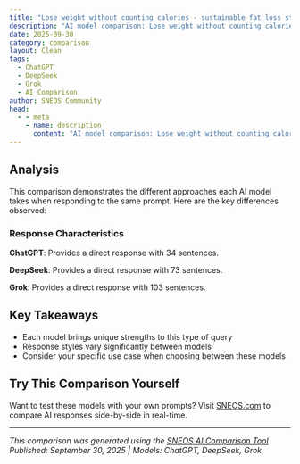```yaml
---
title: "Lose weight without counting calories - sustainable fat loss strategies"
description: "AI model comparison: Lose weight without counting calories - sustainable fat loss strategies..."
date: 2025-09-30
category: comparison
layout: Clean
tags:
  - ChatGPT
  - DeepSeek
  - Grok
  - AI Comparison
author: SNEOS Community
head:
  - - meta
    - name: description
      content: "AI model comparison: Lose weight without counting calories - sustainable fat loss strategies..."
---
```


<ChatComparison
  title="Lose weight without counting calories - sustainable fat loss strategies"
  prompt="Lose weight without counting calories - sustainable fat loss strategies"
  :responses='{"ChatGPT": "Sure! Losing weight without counting calories can be very effective and sustainable by focusing on healthy habits and mindful eating. Here are some strategies:\n\n### 1. Eat Whole, Unprocessed Foods\n- Emphasize vegetables, fruits, lean proteins, whole grains, nuts, and seeds.\n- These foods tend to be more filling and nutrient-dense, which can help naturally reduce calorie intake.\n\n### 2. Focus on Protein and Fiber\n- Protein helps keep you full and supports muscle maintenance.\n- Fiber-rich foods (vegetables, fruits, legumes, whole grains) slow digestion and enhance satiety.\n\n### 3. Practice Mindful Eating\n- Eat slowly and without distractions like TV or phones.\n- Pay attention to hunger and fullness cues.\n- Stop eating when you feel satisfied, not stuffed.\n\n### 4. Use Portion Control\n- Use smaller plates and bowls to help control portions.\n- Serve food in the kitchen, not family-style, to avoid overeating.\n\n### 5. Limit Sugary and Processed Foods\n- Avoid sugary drinks, candies, baked goods, and highly processed snacks.\n- These foods are often calorie-dense with little nutritional value.\n\n### 6. Stay Hydrated\n- Drink plenty of water throughout the day.\n- Sometimes thirst is confused with hunger.\n\n### 7. Regular Physical Activity\n- Incorporate both cardio and strength training.\n- Exercise helps burn calories, build muscle, and improve metabolism.\n\n### 8. Get Quality Sleep\n- Aim for 7-9 hours per night.\n- Poor sleep can disrupt hunger hormones and increase cravings.\n\n### 9. Manage Stress\n- Chronic stress can lead to emotional eating.\n- Practice stress-reducing techniques like meditation, yoga, or deep breathing.\n\n### 10. Consistency Over Perfection\n- Focus on long-term habits rather than quick fixes.\n- Allow occasional treats to avoid feelings of deprivation.\n\nBy integrating these behaviors into your lifestyle, you can achieve sustainable fat loss without the need to count calories meticulously.", "DeepSeek": "Of course. This is a fantastic approach because sustainable fat loss is less about short-term math and more about long-term habits and hormonal balance. The core principle is to shift your focus from **calorie restriction** to **metabolic health**.\n\nHere are sustainable, no-calorie-counting strategies for losing weight and keeping it off.\n\n### The Foundational Mindset Shift\n\nFirst, let\u0027s change the goal: Instead of \u0022losing weight,\u0022 aim to **\u0022build a body that efficiently burns fat for fuel.\u0022** This happens when you stabilize your blood sugar, manage stress, and give your body the right nutrients.\n\n---\n\n### 1. Master Your Plate: The Plate Method for Balanced Meals\n\nForget counting; start composing. Use this visual guide for every main meal:\n\n* **\u00BD of your plate: Non-Starchy Vegetables**\n * **Examples:** Spinach, broccoli, cauliflower, kale, bell peppers, zucchini, asparagus, tomatoes, mushrooms.\n * **Why:** They are high in fiber, water, and nutrients, which fill you up with very few calories. They also feed your gut microbiome, which is crucial for metabolic health.\n\n* **\u00BC of your plate: High-Quality Protein**\n * **Examples:** Chicken breast, fish, eggs, lean beef, tofu, tempeh, lentils, Greek yogurt.\n * **Why:** Protein is the most satiating macronutrient. It keeps you full for longer, helps preserve muscle mass during weight loss (muscle burns calories!), and requires more energy to digest.\n\n* **\u00BC of your plate: Complex Carbohydrates \u0026 Healthy Fats**\n * **Carbs:** Sweet potato, quinoa, brown rice, oats, beans, fruit.\n * **Fats:** Avocado, nuts, seeds, olive oil (often used in cooking).\n * **Why:** These provide sustained energy. The key is to choose fiber-rich carbs that don\u0027t spike your blood sugar.\n\n### 2. Tune Into Your Body\u0027s Signals: Hunger \u0026 Fullness\n\nRe-learn how to listen to your body, not a calorie app.\n\n* **Eat when you\u0027re physically hungry,** not just bored, stressed, or because it\u0027s \u0022time to eat.\u0022\n* **Eat slowly and without distraction.** Put your fork down between bites. It takes about 20 minutes for your brain to get the \u0022I\u0027m full\u0022 signal from your stomach.\n* **Stop eating when you\u0027re satisfied, not stuffed.** Aim for a \u00227\u0022 or \u00228\u0022 on a fullness scale of 1-10.\n\n### 3. Optimize Your Food Environment\n\nMake the healthy choice the easy choice.\n\n* **Hydrate Strategically:** Drink a large glass of water 20-30 minutes before meals. Often, we mistake thirst for hunger.\n* **Prioritize Sleep:** Aim for 7-9 hours of quality sleep per night. Poor sleep disrupts the hormones that regulate hunger (ghrelin) and fullness (leptin), making you hungrier and craving junk food.\n* **Manage Stress:** Chronic stress elevates cortisol, a hormone that promotes belly fat storage and drives cravings for sugary, fatty foods. Find what works for you: walking, meditation, journaling, or deep breathing.\n* **Out of Sight, Out of Mind:** Don\u0027t keep hyper-palatable junk food (chips, cookies, candy) in the house. If it\u0027s not there, you can\u0027t eat it impulsively.\n\n### 4. Make Smarter Food Swaps\n\nSmall, consistent upgrades lead to massive change over time.\n\n| Instead of... | Try This... |\n| :--- | :--- |\n| Sugary soda or juice | Sparkling water with lemon/lime, unsweetened iced tea |\n| White bread/pasta | Whole grain/sourdough bread, lentil pasta, zucchini noodles |\n| Fried foods | Grilled, baked, or air-fried foods |\n| Sugary yogurt | Plain Greek yogurt with fresh berries |\n| Milk chocolate | A small square of dark chocolate (70%\u002B cocoa) |\n| Croutons on salad | A handful of nuts or seeds |\n| Creamy dressings | Olive oil \u0026 vinegar or vinaigrette |\n\n### 5. Move Your Body in a Way You Enjoy\n\nExercise should support your fat loss, not punish you for eating.\n\n* **Focus on Building Muscle:** Incorporate strength training 2-3 times per week. Muscle is metabolically active tissue, meaning the more you have, the more calories you burn at rest. This is a game-changer for long-term metabolism.\n* **Walk More:** Aim for 7,000-10,000 steps daily. It\u0027s low stress, burns fat, and is fantastic for mental health.\n* **Find Joyful Movement:** Dance, hike, bike, swim. If you enjoy it, you\u0027ll stick with it.\n\n### 6. Understand the Power of Meal Timing (Optional but Powerful)\n\n* **Try Time-Restricted Eating (Intermittent Fasting):** This isn\u0027t for everyone, but many find it simplifies their day. A common pattern is a 16:8 fast (eating within an 8-hour window, e.g., 12 pm - 8 pm, and fasting for 16 hours). This can help regulate hormones and reduce overall calorie intake naturally, without counting.\n* **Listen to Your Hunger:** If you\u0027re not hungry in the morning, don\u0027t force breakfast. If you are, eat a protein-rich one.\n\n### Putting It All Together: A Sample Day\n\n* **Morning:** Start with a large glass of water. If you\u0027re hungry, have a breakfast of 2-3 scrambled eggs with spinach and a side of avocado.\n* **Lunch:** A large salad with grilled chicken, lots of colorful veggies, and a olive oil-based dressing.\n* **Afternoon:** If you get hungry, have a handful of almonds or an apple with a tablespoon of peanut butter.\n* **Dinner:** A piece of baked salmon, a large portion of roasted broccoli and asparagus, and a \u00BD cup of quinoa.\n* **Evening:** A cup of herbal tea if you want something soothing.\n\n**The Bottom Line:**\n\nSustainable fat loss is a side effect of a healthy lifestyle. By focusing on **whole, minimally processed foods, protein, fiber, sleep, and stress management**, you create an internal environment where your body *wants* to let go of excess fat. Be patient, consistent, and kind to yourself. It\u2019s a journey, not a race.\n\n***Disclaimer:*** *Always consult with a healthcare professional before making significant changes to your diet or exercise routine, especially if you have underlying health conditions.*", "Grok": "Losing weight without counting calories is absolutely possible by focusing on sustainable, lifestyle-based strategies that prioritize long-term health over quick fixes. The key is to create a calorie deficit (burning more calories than you consume) without obsessing over numbers. Instead, you can focus on habits, food quality, and mindful behaviors that naturally regulate your intake and support fat loss. Below are proven, sustainable strategies for losing weight without counting calories:\n\n### 1. **Focus on Whole, Nutrient-Dense Foods**\n - **Why it works**: Whole foods like vegetables, fruits, lean proteins, whole grains, and healthy fats are generally lower in calories but high in fiber, water, and nutrients. They keep you full longer, reduce cravings, and make it harder to overeat compared to processed, calorie-dense foods.\n - **How to do it**:\n - Fill half your plate with non-starchy vegetables (e.g., broccoli, spinach, zucchini) at every meal.\n - Include a source of lean protein (e.g., chicken, fish, tofu, eggs) to promote satiety and preserve muscle mass.\n - Add healthy fats (e.g., avocado, nuts, olive oil) in moderation to support hormone balance and satisfaction.\n - Minimize ultra-processed foods like sugary snacks, sodas, and fast food, which are easy to overconsume.\n\n### 2. **Eat Mindfully and Listen to Hunger Cues**\n - **Why it works**: Many of us overeat due to distraction, emotional triggers, or eating too quickly. Mindful eating helps you tune into your body\u2019s hunger and fullness signals, preventing unnecessary calorie intake.\n - **How to do it**:\n - Eat without distractions (no TV, phone, or computer) to focus on the experience of eating.\n - Chew slowly and savor each bite\u2014aim to take 20-30 minutes per meal.\n - Stop eating when you feel about 80% full, not stuffed. It takes about 20 minutes for your brain to register fullness.\n - Before eating, ask yourself if you\u2019re truly hungry or if you\u2019re bored, stressed, or thirsty.\n\n### 3. **Prioritize Protein and Fiber at Every Meal**\n - **Why it works**: Protein and fiber are the most satiating nutrients, meaning they help you feel full and satisfied for longer. This naturally reduces the likelihood of overeating.\n - **How to do it**:\n - Aim for 20-30 grams of protein per meal (e.g., 3-4 oz of chicken, 2 eggs, or a cup of lentils).\n - Include high-fiber foods like vegetables, fruits, beans, and whole grains (e.g., quinoa, oats).\n - Example meal: Grilled salmon with a large spinach salad and a side of quinoa.\n\n### 4. **Control Portion Sizes with Simple Tools**\n - **Why it works**: Even healthy foods can lead to weight gain if portions are too large. Using visual cues or smaller plates helps manage how much you eat without tracking calories.\n - **How to do it**:\n - Use smaller plates and bowls to naturally limit portion sizes.\n - Follow the \u201Cplate method\u201D: \u00BD plate veggies, \u00BC plate protein, \u00BC plate carbs, plus a small amount of fat.\n - Use your hand as a guide: a palm-sized portion of protein, a fist-sized portion of veggies, a cupped hand of carbs, and a thumb-sized portion of fat.\n\n### 5. **Stay Hydrated**\n - **Why it works**: Thirst is often mistaken for hunger, leading to unnecessary snacking. Drinking water also supports metabolism and helps with digestion.\n - **How to do it**:\n - Carry a reusable water bottle and sip throughout the day.\n - Aim for 8-12 cups (2-3 liters) of water daily, adjusting based on activity level and climate.\n - Drink a glass of water before meals to help control appetite.\n - Replace sugary drinks with water, herbal tea, or black coffee.\n\n### 6. **Move More Without Obsessing Over Exercise Calories**\n - **Why it works**: Increasing energy expenditure through movement creates a calorie deficit without needing to track it. Regular activity also improves insulin sensitivity and boosts metabolism.\n - **How to do it**:\n - Aim for a mix of strength training (2-3 times per week) to build muscle, which burns more calories at rest, and cardio (brisk walking, cycling) for heart health.\n - Increase non-exercise activity thermogenesis (NEAT) by walking more, taking stairs, doing chores, or standing instead of sitting.\n - Find activities you enjoy\u2014dancing, hiking, or yoga\u2014so it doesn\u2019t feel like a chore.\n\n### 7. **Manage Stress and Sleep**\n - **Why it works**: Chronic stress raises cortisol levels, which can increase appetite and promote fat storage, especially around the belly. Poor sleep disrupts hunger hormones like ghrelin (increases hunger) and leptin (signals fullness), leading to overeating.\n - **How to do it**:\n - Aim for 7-9 hours of quality sleep per night. Create a relaxing bedtime routine (e.g., limit screen time, read a book).\n - Practice stress-reduction techniques like meditation, deep breathing, or journaling for 5-10 minutes daily.\n - Avoid late-night snacking by setting a \u201Ckitchen closed\u201D time after dinner.\n\n### 8. **Limit Liquid Calories and Alcohol**\n - **Why it works**: Sugary drinks, juices, and alcohol add calories without providing satiety, making it easy to consume excess energy without realizing it.\n - **How to do it**:\n - Stick to water, unsweetened tea, or black coffee as your primary beverages.\n - If you drink alcohol, limit it to 1-2 drinks and choose lower-calorie options (e.g., vodka soda over sugary cocktails).\n - Be mindful of \u201Chealth\u201D drinks like smoothies or lattes, which can be calorie bombs if loaded with sugar or syrups.\n\n### 9. **Eat Mostly at Home and Plan Ahead**\n - **Why it works**: Restaurant meals and takeout are often higher in calories, unhealthy fats, and sodium, and portion sizes are typically larger. Cooking at home gives you control over ingredients and portions.\n - **How to do it**:\n - Meal prep simple dishes for the week (e.g., batch-cook proteins and veggies).\n - Keep healthy snacks like cut-up veggies, fruit, or nuts on hand to avoid impulsive eating.\n - Plan 1-2 \u201Ctreat\u201D meals per week if you eat out, so you don\u2019t feel deprived.\n\n### 10. **Adopt a Flexible, Non-Restrictive Mindset**\n - **Why it works**: Strict diets often fail because they\u2019re unsustainable and lead to bingeing or guilt. Allowing flexibility helps you build habits you can maintain for life.\n - **How to do it**:\n - Follow the 80/20 rule: eat nutrient-dense foods 80% of the time and enjoy treats or less healthy options 20% of the time.\n - Don\u2019t label foods as \u201Cgood\u201D or \u201Cbad\u201D\u2014focus on balance and moderation.\n - If you overeat at a meal, move on without guilt and return to your healthy habits at the next opportunity.\n\n### 11. **Track Progress Without Focusing on Calories**\n - **Why it works**: Monitoring progress helps you stay motivated and adjust as needed, but it doesn\u2019t have to involve calorie counting or even the scale.\n - **How to do it**:\n - Take measurements (waist, hips) or progress photos monthly to track fat loss.\n - Notice non-scale victories like increased energy, better sleep, or clothes fitting better.\n - Keep a food journal (not counting calories) to identify patterns or emotional eating triggers.\n\n### Sample Day of Eating (No Calorie Counting)\n- **Breakfast**: 2 eggs scrambled with spinach and tomatoes, 1 slice of whole-grain toast, \u00BC avocado.\n- **Snack**: A small handful of almonds and an apple.\n- **Lunch**: Grilled chicken breast with a large mixed green salad (olive oil and vinegar dressing), \u00BD cup quinoa.\n- **Snack**: Greek yogurt with a few berries.\n- **Dinner**: Baked salmon with steamed broccoli and roasted sweet potato.\n\n### Key Tips for Sustainability\n- **Start small**: Change 1-2 habits at a time (e.g., add veggies to meals, drink more water) rather than overhauling everything at once.\n- **Be patient**: Aim for slow, steady fat loss (0.5-1 lb per week) to preserve muscle and avoid rebound weight gain.\n- **Seek support**: Share your goals with friends, family, or a community for accountability and encouragement.\n\nBy focusing on these strategies, you can create a calorie deficit naturally through better food choices, mindful eating, and increased activity\u2014without the stress of counting calories. The goal is to build a healthy relationship with food and movement that supports fat loss and overall well-being for the long term. If you have specific health conditions or plateaus, consulting a dietitian or doctor can provide personalized guidance. What\u2019s one habit you\u2019d like to start with?"}' 
  published-date="22:46"
/>

## Analysis

This comparison demonstrates the different approaches each AI model takes when responding to the same prompt. Here are the key differences observed:

### Response Characteristics

**ChatGPT**: Provides a direct response with 34 sentences. 

**DeepSeek**: Provides a direct response with 73 sentences. 

**Grok**: Provides a direct response with 103 sentences. 

## Key Takeaways

- Each model brings unique strengths to this type of query
- Response styles vary significantly between models
- Consider your specific use case when choosing between these models

## Try This Comparison Yourself

Want to test these models with your own prompts? Visit [SNEOS.com](https://sneos.com) to compare AI responses side-by-side in real-time.

---

*This comparison was generated using the [SNEOS AI Comparison Tool](https://sneos.com)*
*Published: September 30, 2025 | Models: ChatGPT, DeepSeek, Grok*
